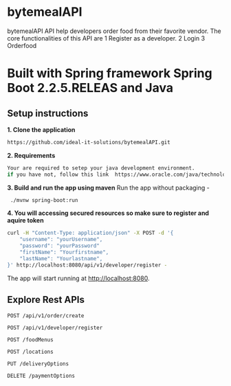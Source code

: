 # bytemealAPI
bytemealAPI API help developers order food from their favorite vendor. The core functionalities of this API are 
1 Register as a developer.
2 Login
3 Orderfood




# Built with Spring framework  Spring Boot 2.2.5.RELEAS  and Java 

##  Setup instructions

**1. Clone the application**

```bash
https://github.com/ideal-it-solutions/bytemealAPI.git
```

**2. Requirements**

```bash
Your are required to setep your java development environment.
if you have not, follow this link  https://www.oracle.com/java/technologies/getstarted-setup-java-programming.html for installation details.
```

**3. Build and run the app using maven**
 Run the app without packaging -

```bash 
 ./mvnw spring-boot:run

```
**4. You will accessing secured resources so make sure to register and aquire token**

```bash
curl -H "Content-Type: application/json" -X POST -d '{
    "username": "yourUsername",
    "password": "yourPassword"
    "firstName": "Yourfirstname",
    "lastName": "Yourlastname",
}' http://localhost:8080/api/v1/developer/register -

```


The app will start running at <http://localhost:8080>.

## Explore Rest APIs


    POST /api/v1/order/create
    
    POST /api/v1/developer/register
   
    POST /foodMenus

    POST /locations
    
    PUT /deliveryOptions
    
    DELETE /paymentOptions



